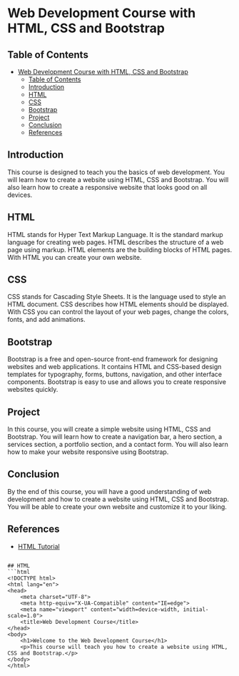 # Web Development Course with HTML, CSS and Bootstrap
## Table of Contents
- [Web Development Course with HTML, CSS and Bootstrap](#web-development-course-with-html-css-and-bootstrap)
  - [Table of Contents](#table-of-contents)
  - [Introduction](#introduction)
  - [HTML](#html)
  - [CSS](#css)
  - [Bootstrap](#bootstrap)
  - [Project](#project)
  - [Conclusion](#conclusion)
  - [References](#references)

## Introduction
This course is designed to teach you the basics of web development. You will learn how to create a website using HTML, CSS and Bootstrap. You will also learn how to create a responsive website that looks good on all devices.

## HTML
HTML stands for Hyper Text Markup Language. It is the standard markup language for creating web pages. HTML describes the structure of a web page using markup. HTML elements are the building blocks of HTML pages. With HTML you can create your own website.

## CSS
CSS stands for Cascading Style Sheets. It is the language used to style an HTML document. CSS describes how HTML elements should be displayed. With CSS you can control the layout of your web pages, change the colors, fonts, and add animations.

## Bootstrap
Bootstrap is a free and open-source front-end framework for designing websites and web applications. It contains HTML and CSS-based design templates for typography, forms, buttons, navigation, and other interface components. Bootstrap is easy to use and allows you to create responsive websites quickly.

## Project
In this course, you will create a simple website using HTML, CSS and Bootstrap. You will learn how to create a navigation bar, a hero section, a services section, a portfolio section, and a contact form. You will also learn how to make your website responsive using Bootstrap.

## Conclusion
By the end of this course, you will have a good understanding of web development and how to create a website using HTML, CSS and Bootstrap. You will be able to create your own website and customize it to your liking.

## References 
- [HTML Tutorial](https://www.w3schools.com/html/)

```

## HTML
```html
<!DOCTYPE html>
<html lang="en">
<head>
    <meta charset="UTF-8">
    <meta http-equiv="X-UA-Compatible" content="IE=edge">
    <meta name="viewport" content="width=device-width, initial-scale=1.0">
    <title>Web Development Course</title>
</head>
<body>
    <h1>Welcome to the Web Development Course</h1>
    <p>This course will teach you how to create a website using HTML, CSS and Bootstrap.</p>
</body>
</html>
```
